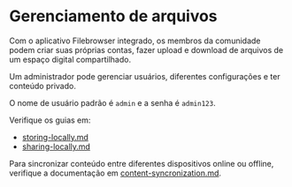 # Gerenciamento de arquivos

Com o aplicativo Filebrowser integrado, os membros da comunidade podem criar suas próprias contas, fazer upload e download de arquivos de um espaço digital compartilhado.

Um administrador pode gerenciar usuários, diferentes configurações e ter conteúdo privado.

O nome de usuário padrão é `admin` e a senha é `admin123`.

Verifique os guias em:

* [storing-locally.md](storing-locally.md "mencionar")
* [sharing-locally.md](sharing-locally.md "mencionar")

Para sincronizar conteúdo entre diferentes dispositivos online ou offline, verifique a documentação em [content-syncronization.md](../content-syncronization.md "mencionar").&#x20;